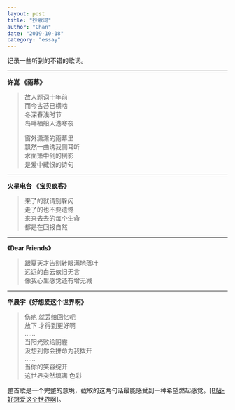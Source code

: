 ```yaml
---
layout: post
title: "抄歌词"
author: "Chan"
date: "2019-10-18"
category: "essay"
---
```


记录一些听到的不错的歌词。

---

**许嵩 《雨幕》**

> 故人题词十年前  
> 而今古苔已横啮  
> 冬深春浅时节   
> 岛畔福船入港寒夜         
>
> 窗外潇潇的雨幕里   
> 飘然一曲诱我侧耳听   
> 水面箫中剑的倒影   
> 是爱中藏恨的诗句    

---

**火星电台 《宝贝疯客》**

> 来了的就请别躲闪   
> 走了的也不要遗憾   
> 来来去去的每个生命  
> 都是在回报自然       

---

**《Dear Friends》**

> 跟夏天才告别转眼满地落叶   
> 远远的白云依旧无言  
> 像我心里感觉还有增无减      

---

**华晨宇《好想爱这个世界啊》**

> 伤疤 就丢给回忆吧    
> 放下 才得到更好啊    
> ……   
> 当阳光败给阴霾   
> 没想到你会拼命为我拨开  
> ……  
> 当你的笑容绽开   
> 这世界突然填满 色彩   

整首歌是一个完整的意境，截取的这两句话最能感受到一种希望燃起感觉。[[B站-好想爱这个世界啊]](https://www.bilibili.com/video/av75965449?p=2)。
